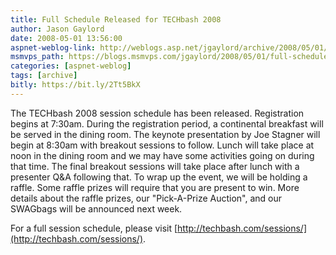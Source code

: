 ```yaml
---
title: Full Schedule Released for TECHbash 2008
author: Jason Gaylord
date: 2008-05-01 13:56:00
aspnet-weblog-link: http://weblogs.asp.net/jgaylord/archive/2008/05/01/full-schedule-released-for-techbash-2008.aspx
msmvps_path: https://blogs.msmvps.com/jgaylord/2008/05/01/full-schedule-released-for-techbash-2008/
categories: [aspnet-weblog]
tags: [archive]
bitly: https://bit.ly/2Tt5BkX
---
```


The TECHbash 2008 session schedule has been released. Registration begins at 7:30am. During the registration period, a continental breakfast will be served in the dining room. The keynote presentation by Joe Stagner will begin at 8:30am with breakout sessions to follow. Lunch will take place at noon in the dining room and we may have some activities going on during that time. The final breakout sessions will take place after lunch with a presenter Q&A following that. To wrap up the event, we will be holding a raffle. Some raffle prizes will require that you are present to win. More details about the raffle prizes, our "Pick-A-Prize Auction", and our SWAGbags will be announced next week.

For a full session schedule, please visit [http://techbash.com/sessions/](http://techbash.com/sessions/).